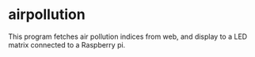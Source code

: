 # airpollution

This program fetches air pollution indices from web, and display to a LED 
matrix connected to a Raspberry pi.
